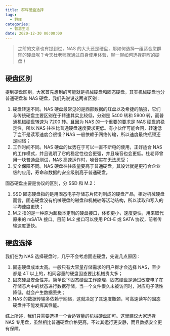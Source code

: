 ```yaml
---
title: 群晖硬盘选择
tags:
  - 群晖
categories:
  - 智慧生活
date: 2020-12-30 00:00:00
---
```


> 之前的文章也有提到过，NAS 的大头还是硬盘，那如何选择一组适合您群晖的硬盘呢？今天杜老师就通过自身使用体验，聊一聊如何选择群晖的硬盘！

<!-- more -->

## 硬盘区别

提到硬盘区别，大家首先想到的可能就是机械硬盘和固态硬盘，其实机械硬盘也分普通硬盘和 NAS 硬盘，我们先说说这两者区别：

1. 硬盘转速不同。NAS 硬盘最常见的是西部数据的红盘以及希捷的酷狼，它们与传统硬盘主要区别在于转速其实比较低，分别是 5400 转和 5900 转，而普通机械硬盘转速为 7200 转。且因为 NAS 的一个重要的要求是 NAS 硬盘的稳定性，所以 NAS 往往比普通硬盘速度要求更低。有小伙伴可能会问，转速低了岂不是读写速度会很慢？NAS 一般依赖于网络传输，所以速度最终瓶颈还是网络；
2. 工作时间不同。NAS 硬盘的优势在于可以一直不断电的使用，正好适合 NAS 的工作模式，并且说明了它的稳定性也会更强，并且噪音也会更低。杜老师曾用一块普通盘测试，NAS 高速运作时，噪音实在无法忍受；
3. 安全保障不同。NAS 硬盘往往质量要高于普通硬盘，其设计就是更符合企业级的应用，寿命和数据的安全级别高于普通硬盘。

固态硬盘主要是协议的区别，分 SSD 和 M.2：

1. SSD 固态硬盘指的是用固态电子存储芯片阵列制成的硬盘产品，相对机械硬盘而言，固态硬盘没有机械硬盘的磁盘和机械轴等活动结构，所以读取和写入的平均速度更快；
2. M.2 指的是一种原为超极本定制的硬盘接口，体积更小，速度更快，用来取代原来的 mSATA 接口。目前 M.2 接口可以使用 PCI-E 或 SATA 协议，前者传输速度更快。

## 硬盘选择

我们在为 NAS 选择硬盘时，几乎不会考虑固态硬盘，先说几点原因：

1. 固态硬盘成本太高。一般只有大容量存储需求的用户群才会选择 NAS，至少都是 4T 以上的，相同容量的硬盘固态要比机械贵太多；
2. 固态硬盘安全性差。简单说下固态硬盘工作原理，固态硬盘是通过改变电子在存储芯片中的状态进行数据存储。当一个文件很久未被访问时，对应电子活性降低，就会产生数据丢失；
3. NAS 的数据传输多依赖于网络，这就决定了其速度瓶颈，可高速读写的固态硬盘并不能发挥其性能。

综上所述，我们只需要选择一个合适容量的机械硬盘即可。这里建议大家选择 NAS 专用盘，虽然相比普通硬盘价格更高，不过其运行更安静，而且数据安全更有保障。